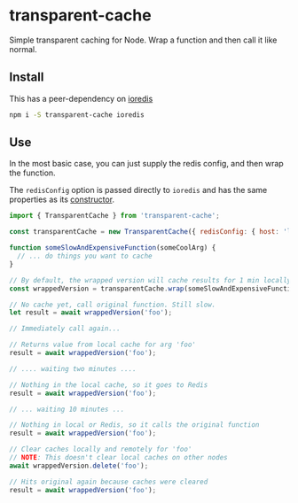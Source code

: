# transparent-cache
Simple transparent caching for Node. Wrap a function and then call it like normal.

## Install

This has a peer-dependency on [ioredis](https://github.com/luin/ioredis)

```bash
npm i -S transparent-cache ioredis
``` 

## Use

In the most basic case, you can just supply the redis config, and then wrap the function.

The `redisConfig` option is passed directly to `ioredis` and has the same properties as its [constructor](https://github.com/luin/ioredis/blob/master/API.md#new-redisport-host-options).

```javascript
import { TransparentCache } from 'transparent-cache';

const transparentCache = new TransparentCache({ redisConfig: { host: 'localhost', port: 6379 } });

function someSlowAndExpensiveFunction(someCoolArg) {
  // ... do things you want to cache
}

// By default, the wrapped version will cache results for 1 min locally and 5 minutes in Redis
const wrappedVersion = transparentCache.wrap(someSlowAndExpensiveFunction);

// No cache yet, call original function. Still slow.
let result = await wrappedVersion('foo');

// Immediately call again...

// Returns value from local cache for arg 'foo'
result = await wrappedVersion('foo'); 

// .... waiting two minutes ....

// Nothing in the local cache, so it goes to Redis
result = await wrappedVersion('foo');

// ... waiting 10 minutes ...

// Nothing in local or Redis, so it calls the original function
result = await wrappedVersion('foo');

// Clear caches locally and remotely for 'foo'
// NOTE: This doesn't clear local caches on other nodes
await wrappedVersion.delete('foo');

// Hits original again because caches were cleared
result = await wrappedVersion('foo');
```

